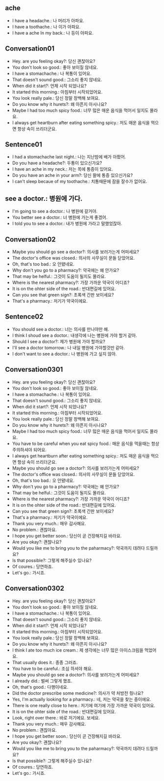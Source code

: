 ## ache
- I have a headache.: 나 머리가 아파요.
- I have a toothache.: 나 이가 아파요.
- I have a ache In my back.: 나 등이 아파요. 

## Conversation01
- Hey. are you feeling okay?: 당신 괜찮아요?
- You don't look so good.: 좋아 보이질 않네요.
- I have a stomachache.: 나 복통이 있어요.
- That doesn't sound good.: 그소리 좋지 않네요.
- When did it start?: 언제 시작 되었나요?
- It started this morning.: 아침부터 시작되었어요.
- You look really pale.: 당신 정말 창백해 보여요.
- Do you know why it hurets?: 왜 아픈지 아시나요?
- Maybe I had too much spicy food.: 너무 많은 매운 음식을 먹어서 일지도 몰라요.
- I always get heartburn after eating something spicy.: 저도 매운 음식을 먹으면 항상 속이 쓰리더군요.

## Sentence01
- I had a stomachache last night.: 나는 지난밤에 배가 아펐어. 
- Do you have a headache?: 두통이 있으신가요? 
- I have an ache in my neck.: 저는 목에 통증이 있어요. 
- Do you have an ache in your arm?: 당신 팔에 통증 있으신가요? 
- I can't sleep becaue of my toothache.: 치통때문에 잠을 잘수가 없어요. 

## see a doctor.: 병원에 가다.
- I'm going to see a doctor.: 나 병원에 갈거야.
- You better see a doctor.: 너 병원에 가는게 좋겠어.
- I told you to see a doctor.: 내가 병원에 가라고 말했었잖아.

## Conversation02
- Maybe you should go see a doctor?: 의사를 보러가는게 어떠세요?
- The doctor's office was closed.: 의사의 사무실이 문들 닫았어요.
- Oh, that's too bad.: 오 안됐네요.
- Why don't you go to a pharmacy?: 약국에는 왜 안가요?
- That may be helful.: 그것이 도움이 될지도 몰라요.
- Where is the nearest pharmacy?: 가장 가까운 약국이 어디죠?
- It is on the ohter side of the road.: 반대편길에 있어요.
- Can you see that green sign?: 초록색 간판 보이세요?
- That's a pharmacy.: 저기가 약국이에요.

## Sentence02
- You should see a doctor.: 너는 의사를 만나야만 해. 
- I think I shoud see a doctor.: 내생각에 나는 병원에 가야 할거 같아. 
- Should I see a doctor?: 제가 병원에 가야 할까요? 
- I'll see a doctor tomorrow.: 나 내일 병원에 가야할것만 같아.
- I don't want to see a doctor.: 나 병원에 가고 싶지 않아.

## Conversation0301
- Hey. are you feeling okay?: 당신 괜찮아요?
- You don't look so good.: 좋아 보이질 않네요.
- I have a stomachache.: 나 복통이 있어요.
- That doesn't sound good.: 그소리 좋지 않네요.
- When did it start?: 언제 시작 되었나요?
- It started this morning.: 아침부터 시작되었어요.
- You look really pale.: 당신 정말 창백해 보여요.
- Do you know why it hurets?: 왜 아픈지 아시나요?
- Maybe I had too much spicy food.: 너무 많은 매운 음식을 먹어서 일지도 몰라요.
- You have to be careful when you eat spicy food.: 매운 음식을 먹을때는 항상 주의하셔야 되어요.
- I always get heartburn after eating something spicy.: 저도 매운 음식을 먹으면 항상 속이 쓰리더군요.
- Maybe you should go see a doctor?: 의사를 보러가는게 어떠세요?
- The doctor's office was closed.: 의사의 사무실이 문들 닫았어요.
- Oh, that's too bad.: 오 안됐네요.
- Why don't you go to a pharmacy?: 약국에는 왜 안가요?
- That may be helful.: 그것이 도움이 될지도 몰라요.
- Where is the nearest pharmacy?: 가장 가까운 약국이 어디죠?
- It is on the ohter side of the road.: 반대편길에 있어요.
- Can you see that green sign?: 초록색 간판 보이세요?
- That's a pharmacy.: 저기가 약국이에요.
- Thank you very much.: 매우 감사해요.
- No problem.: 괜찮아요.
- I hope you get better soon.: 당신이 곧 건장해지길 바라요.
- Are you okay?: 괜찮나요?
- Would you like me to bring you to the paharmacy?: 약국까지 데려다 드릴까요?
- Is that possible?: 그렇게 해주실수 있나요?
- Of coures.: 당연하죠.
- Let's go.: 가시죠.

## Conversation0302
- Hey. are you feeling okay?: 당신 괜찮아요?
- You don't look so good.: 좋아 보이질 않네요.
- I have a stomachache.: 나 복통이 있어요.
- That doesn't sound good.: 그소리 좋지 않네요.
- When did it start?: 언제 시작 되었나요?
- It started this morning.: 아침부터 시작되었어요.
- You look really pale.: 당신 정말 창백해 보여요.
- Do you know why it hurets?: 왜 아픈지 아시나요?
- I think I ate too much ice cream.: 제 생각에는 너무 많은 아이스크림을 먹었어요.
- That usually does it.: 종종 그러죠.
- You have to be careful.: 조심 하셔야 해요.
- Maybe you should go see a doctor?: 의사를 보러가는게 어떠세요?
- I already did.: 벌써 그렇게 했죠.
- Oh, that's good.: 다행이네요.
- Did the doctor prescribe some medicine?: 의사가 약 처방전 줬나요?
- Yes, I'm actually looking for a pharmacy.: 네, 저는 약국을 찾는 중이에요.
- There is one really close to here.: 저기에 여기에 가장 가까운 약국이 있어요.
- It is on the ohter side of the road.: 반대편길에 있어요.
- Look, right over there.: 바로 저기에요. 보세요.
- Thank you very much.: 매우 감사해요.
- No problem.: 괜찮아요.
- I hope you get better soon.: 당신이 곧 건장해지길 바라요.
- Are you okay?: 괜찮나요?
- Would you like me to bring you to the paharmacy?: 약국까지 데려다 드릴까요?
- Is that possible?: 그렇게 해주실수 있나요?
- Of coures.: 당연하죠.
- Let's go.: 가시죠.